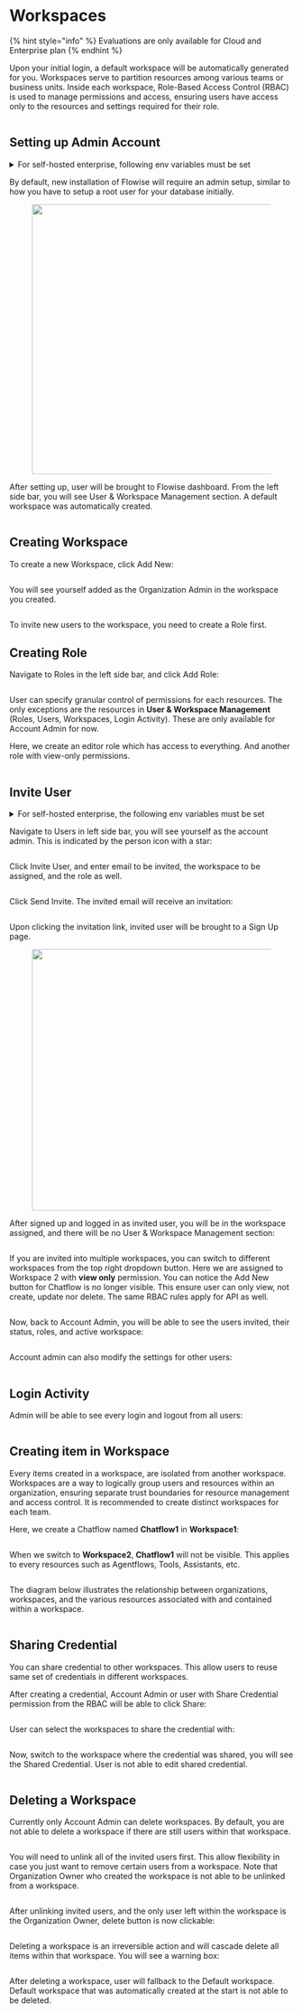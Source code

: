 # Workspaces

{% hint style="info" %}
Evaluations are only available for Cloud and Enterprise plan
{% endhint %}

Upon your initial login, a default workspace will be automatically generated for you. Workspaces serve to partition resources among various teams or business units. Inside each workspace, Role-Based Access Control (RBAC) is used to manage permissions and access, ensuring users have access only to the resources and settings required for their role.

<figure><img src="../.gitbook/assets/Untitled-2024-10-19-0050.png" alt=""><figcaption></figcaption></figure>

## Setting up Admin Account

<details>

<summary>For self-hosted enterprise, following env variables must be set</summary>

```
JWT_AUTH_TOKEN_SECRET
JWT_REFRESH_TOKEN_SECRET
JWT_ISSUER
JWT_AUDIENCE
JWT_TOKEN_EXPIRY_IN_MINUTES
JWT_REFRESH_TOKEN_EXPIRY_IN_MINUTES
PASSWORD_RESET_TOKEN_EXPIRY_IN_MINS
PASSWORD_SALT_HASH_ROUNDS
TOKEN_HASH_SECRET
```

</details>

By default, new installation of Flowise will require an admin setup, similar to how you have to setup a root user for your database initially.

<figure><img src="../.gitbook/assets/image (2) (1) (1) (1) (1) (1) (2).png" alt="" width="478"><figcaption></figcaption></figure>

After setting up, user will be brought to Flowise dashboard. From the left side bar, you will see User & Workspace Management section. A default workspace was automatically created.

<figure><img src="../.gitbook/assets/image (1) (1) (1) (1) (1) (1) (1) (1) (1) (1) (1) (1) (1).png" alt=""><figcaption></figcaption></figure>

## Creating Workspace

To create a new Workspace, click Add New:

<figure><img src="../.gitbook/assets/image (3) (1) (1) (2).png" alt=""><figcaption></figcaption></figure>

You will see yourself added as the Organization Admin in the workspace you created.

<figure><img src="../.gitbook/assets/image (4) (1) (2).png" alt=""><figcaption></figcaption></figure>

To invite new users to the workspace, you need to create a Role first.

## Creating Role

Navigate to Roles in the left side bar, and click Add Role:

<figure><img src="../.gitbook/assets/image (5) (1) (1) (1) (1).png" alt=""><figcaption></figcaption></figure>

User can specify granular control of permissions for each resources. The only exceptions are the resources in **User & Workspace Management** (Roles, Users, Workspaces, Login Activity). These are only available for Account Admin for now.

Here, we create an editor role which has access to everything. And another role with view-only permissions.

<figure><img src="../.gitbook/assets/image (6) (1) (1).png" alt=""><figcaption></figcaption></figure>

## Invite User

<details>

<summary>For self-hosted enterprise, the following env variables must be set</summary>

```
INVITE_TOKEN_EXPIRY_IN_HOURS
SMTP_HOST
SMTP_PORT
SMTP_USER
SMTP_PASSWORD
```

</details>

Navigate to Users in left side bar, you will see yourself as the account admin. This is indicated by the person icon with a star:

<figure><img src="../.gitbook/assets/image (7) (1) (1).png" alt=""><figcaption></figcaption></figure>

Click Invite User, and enter email to be invited, the workspace to be assigned, and the role as well.

<figure><img src="../.gitbook/assets/image (8) (1) (1).png" alt=""><figcaption></figcaption></figure>

Click Send Invite. The invited email will receive an invitation:

<figure><img src="../.gitbook/assets/image (9) (1) (1).png" alt=""><figcaption></figcaption></figure>

Upon clicking the invitation link, invited user will be brought to a Sign Up page.

<figure><img src="../.gitbook/assets/image (10) (1) (1).png" alt="" width="463"><figcaption></figcaption></figure>

After signed up and logged in as invited user, you will be in the workspace assigned, and there will be no User & Workspace Management section:

<figure><img src="../.gitbook/assets/image (11) (1) (1).png" alt=""><figcaption></figcaption></figure>

If you are invited into multiple workspaces, you can switch to different workspaces from the top right dropdown button. Here we are assigned to Workspace 2 with **view only** permission. You can notice the Add New button for Chatflow is no longer visible. This ensure user can only view, not create, update nor delete. The same RBAC rules apply for API as well.

<figure><img src="../.gitbook/assets/image (12) (1) (1).png" alt=""><figcaption></figcaption></figure>

Now, back to Account Admin, you will be able to see the users invited, their status, roles, and active workspace:

<figure><img src="../.gitbook/assets/image (14) (1) (1).png" alt=""><figcaption></figcaption></figure>

Account admin can also modify the settings for other users:

<figure><img src="../.gitbook/assets/image (15) (1) (1).png" alt=""><figcaption></figcaption></figure>

## Login Activity

Admin will be able to see every login and logout from all users:

<figure><img src="../.gitbook/assets/image (13) (1) (1).png" alt=""><figcaption></figcaption></figure>

## Creating item in Workspace

Every items created in a workspace, are isolated from another workspace. Workspaces are a way to logically group users and resources within an organization, ensuring separate trust boundaries for resource management and access control. It is recommended to create distinct workspaces for each team.

Here, we create a Chatflow named **Chatflow1** in **Workspace1**:

<figure><img src="../.gitbook/assets/image (16) (1) (1).png" alt=""><figcaption></figcaption></figure>

When we switch to **Workspace2**, **Chatflow1** will not be visible. This applies to every resources such as Agentflows, Tools, Assistants, etc.

<figure><img src="../.gitbook/assets/image (17) (1).png" alt=""><figcaption></figcaption></figure>

The diagram below illustrates the relationship between organizations, workspaces, and the various resources associated with and contained within a workspace.

<figure><img src="../.gitbook/assets/Untitled-2024-10-19-0050.png" alt=""><figcaption></figcaption></figure>

## Sharing Credential

You can share credential to other workspaces. This allow users to reuse same set of credentials in different workspaces.

After creating a credential, Account Admin or user with Share Credential permission from the RBAC will be able to click Share:

<figure><img src="../.gitbook/assets/image (18) (1).png" alt=""><figcaption></figcaption></figure>

User can select the workspaces to share the credential with:

<figure><img src="../.gitbook/assets/image (19) (1).png" alt=""><figcaption></figcaption></figure>

Now, switch to the workspace where the credential was shared, you will see the Shared Credential. User is not able to edit shared credential.

<figure><img src="../.gitbook/assets/image (20) (1).png" alt=""><figcaption></figcaption></figure>

## Deleting a Workspace

Currently only Account Admin can delete workspaces. By default, you are not able to delete a workspace if there are still users within that workspace.

<figure><img src="../.gitbook/assets/image (21).png" alt=""><figcaption></figcaption></figure>

You will need to unlink all of the invited users first. This allow flexibility in case you just want to remove certain users from a workspace. Note that Organization Owner who created the workspace is not able to be unlinked from a workspace.

<figure><img src="../.gitbook/assets/image (22).png" alt=""><figcaption></figcaption></figure>

After unlinking invited users, and the only user left within the workspace is the Organization Owner, delete button is now clickable:

<figure><img src="../.gitbook/assets/image (23).png" alt=""><figcaption></figcaption></figure>

Deleting a workspace is an irreversible action and will cascade delete all items within that workspace. You will see a warning box:

<figure><img src="../.gitbook/assets/image (24).png" alt=""><figcaption></figcaption></figure>

After deleting a workspace, user will fallback to the Default workspace. Default workspace that was automatically created at the start is not able to be deleted.
